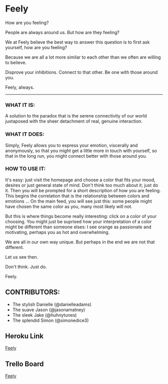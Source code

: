 Feely
=======

How are you feeling?

People are always around us. But how are they feeling?

We at Feely believe the best way to answer this question is to first ask yourself, how are you feeling?

Because we are all a lot more similar to each other than we often are willing to believe.

Disprove your inhibitions. Connect to that other. Be one with those around you.

Feely, always.


*********************

### WHAT IT IS: 

A solution to the paradox that is the serene connectivity of our world juxtaposed with the sheer detachment of real, genuine interaction. 

### WHAT IT DOES: 

Simply, Feely allows you to express your emotion, viscerally and anonymously, so that you might get a little more in touch with yourself, so that in the long run, you might connect better with those around you. 

### HOW TO USE IT: 

It's easy: just visit the homepage and choose a color that fits your mood, desires or just general state of mind. Don't think too much about it; just do it. Then you will be prompted for a short description of how you are feeling. This begins the correlation that is the relationship between colors and emotions ... On the main feed, you will see just this: some people might have chosen the same color as you, many most likely will not. 

But this is where things become really interesting: click on a color of your choosing. You might just be suprised how your interpretation of a color might be different than someone elses: I see orange as passionate and motivating, perhaps you as hot and overwhelming. 

We are all in our own way unique. But perhaps in the end we are not that different.

Let us see then. 

Don't think. Just do.

Feely. 

## CONTRIBUTORS: 

* The stylish Danielle (@danielleadams)
* The suave Jason (@jasonamatney) 
* The sleek Jake (@huhnytunes)
* The splendid Simon (@simonedice3)

## Heroku Link

[Feely](glacial-temple-8136.herokuapp.com)

## Trello Board 

[Feely](https://trello.com/b/Pd4P6ua8/feely)
